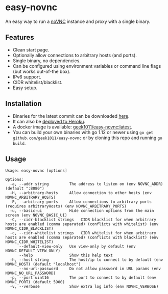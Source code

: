 # easy-novnc
An easy way to run a [noVNC](https://github.com/novnc/noVNC) instance and proxy with a single binary.

## Features
- Clean start page.
- Optionally allow connections to arbitrary hosts (and ports).
- Single binary, no dependencies.
- Can be configured using environment variables or command line flags (but works out-of-the box).
- IPv6 support.
- CIDR whitelist/blacklist.
- Easy setup.

## Installation
- Binaries for the latest commit can be downloaded [here](https://ci.appveyor.com/project/geek1011/easy-novnc/build/artifacts).
- It can also be [deployed to Heroku](https://heroku.com/deploy).
- A docker image is available: [geek1011/easy-novnc:latest](https://hub.docker.com/r/geek1011/easy-novnc).
- You can build your own binaries with go 1.12 or newer using `go get github.com/geek1011/easy-novnc` or by cloning this repo and running `go build`.

## Usage
```
Usage: easy-novnc [options]

Options:
  -a, --addr string         The address to listen on (env NOVNC_ADDR) (default ":8080")
  -H, --arbitrary-hosts     Allow connection to other hosts (env NOVNC_ARBITRARY_HOSTS)
  -P, --arbitrary-ports     Allow connections to arbitrary ports (requires arbitraryHosts) (env NOVNC_ARBITRARY_PORTS)
  -u, --basic-ui            Hide connection options from the main screen (env NOVNC_BASIC_UI)
  -C, --cidr-blacklist strings   CIDR blacklist for when arbitrary hosts are enabled (comma separated) (conflicts with whitelist) (env NOVNC_CIDR_BLACKLIST)
  -c, --cidr-whitelist strings   CIDR whitelist for when arbitrary hosts are enabled (comma separated) (conflicts with blacklist) (env NOVNC_CIDR_WHITELIST)
      --default-view-only   Use view-only by default (env NOVNC_DEFAULT_VIEW_ONLY)
      --help                Show this help text
  -h, --host string         The host/ip to connect to by default (env NOVNC_HOST) (default "localhost")
      --no-url-password     Do not allow password in URL params (env NOVNC_NO_URL_PASSWORD)
  -p, --port uint16         The port to connect to by default (env NOVNC_PORT) (default 5900)
  -v, --verbose             Show extra log info (env NOVNC_VERBOSE)
```
